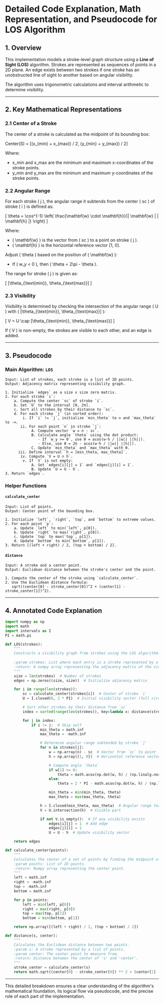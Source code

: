 # Detailed Code Explanation, Math Representation, and Pseudocode for LOS Algorithm

## **1. Overview**
This implementation models a stroke-level graph structure using a **Line of Sight (LOS)** algorithm. Strokes are represented as sequences of points in a 2D plane. An edge exists between two strokes if one stroke has an unobstructed line of sight to another based on angular visibility.

The algorithm uses trigonometric calculations and interval arithmetic to determine visibility.

---

## **2. Key Mathematical Representations**

### **2.1 Center of a Stroke**
The center of a stroke is calculated as the midpoint of its bounding box:

Center(S) = [(x_{min} + x_{max}) / 2, (y_{min} + y_{max}) / 2]

Where:
- x_min and x_max are the minimum and maximum x-coordinates of the stroke points.
- y_min and y_max are the minimum and maximum y-coordinates of the stroke points.

### **2.2 Angular Range**
For each stroke \( j \), the angular range it subtends from the center \( sc \) of stroke \( i \) is defined as:

\[
\theta = \cos^{-1} \left( \frac{\mathbf{w} \cdot \mathbf{h}}{\| \mathbf{w} \| \| \mathbf{h} \|} \right)
\]

Where:
- \( \mathbf{w} \) is the vector from \( sc \) to a point on stroke \( j \).
- \( \mathbf{h} \) is the horizontal reference vector [1, 0].

Adjust \( \theta \) based on the position of \( \mathbf{w} \):
- If \( w_y < 0 \), then \( \theta = 2\pi - \theta \).

The range for stroke \( j \) is given as:

\[
[\theta_{\text{min}}, \theta_{\text{max}}]
\]

### **2.3 Visibility**
Visibility is determined by checking the intersection of the angular range \( U \) with \( [\theta_{\text{min}}, \theta_{\text{max}}] \):

\[
V = U \cap [\theta_{\text{min}}, \theta_{\text{max}}]
\]

If \( V \) is non-empty, the strokes are visible to each other, and an edge is added.

---

## **3. Pseudocode**

### **Main Algorithm: `LOS`**
```plaintext
Input: List of strokes, each stroke is a list of 2D points.
Output: Adjacency matrix representing visibility graph.

1. Initialize `edges` as a size x size zero matrix.
2. For each stroke `i`:
    a. Compute the center `sc` of stroke `i`.
    b. Set `U` to the interval [0, 2π].
    c. Sort all strokes by their distance to `sc`.
    d. For each stroke `j` (in sorted order):
        i. If `i` != `j`, initialize `min_theta` to ∞ and `max_theta` to -∞.
       ii. For each point `n` in stroke `j`:
            A. Compute vector `w = n - sc`.
            B. Calculate angle `theta` using the dot product:
               - If `w_y >= 0`, use θ = acos(w·h / ||w|| ||h||).
               - Else, use θ = 2π - acos(w·h / ||w|| ||h||).
            C. Update `min_theta` and `max_theta` with θ.
      iii. Define interval `h = [min_theta, max_theta]`.
       iv. Compute `V = U ∩ h`.
        v. If `V` is not empty:
            A. Set `edges[i][j] = 1` and `edges[j][i] = 1`.
            B. Update `U = U - h`.
3. Return `edges`.
```

### **Helper Functions**

#### `calculate_center`
```plaintext
Input: List of points.
Output: Center point of the bounding box.

1. Initialize `left`, `right`, `top`, and `bottom` to extreme values.
2. For each point `p`:
    a. Update `left` to min(`left`, p[0]).
    b. Update `right` to max(`right`, p[0]).
    c. Update `top` to max(`top`, p[1]).
    d. Update `bottom` to min(`bottom`, p[1]).
3. Return [(left + right) / 2, (top + bottom) / 2].
```

#### `distance`
```plaintext
Input: A stroke and a center point.
Output: Euclidean distance between the stroke's center and the point.

1. Compute the center of the stroke using `calculate_center`.
2. Use the Euclidean distance formula:
   sqrt((center[0] - stroke_center[0])^2 + (center[1] - stroke_center[1])^2).
```

---

## **4. Annotated Code Explanation**

```python
import numpy as np
import math
import intervals as I
PI = math.pi

def LOS(strokes):
    """
    Constructs a visibility graph from strokes using the LOS algorithm.
    
    :param strokes: List where each entry is a stroke represented by a list of 2D points.
    :return: A numpy array representing the adjacency matrix of the visibility graph.
    """
    size = len(strokes)  # Number of strokes
    edges = np.zeros((size, size))  # Initialize adjacency matrix

    for i in range(len(strokes)):
        sc = calculate_center(strokes[i])  # Center of stroke `i`
        U = I.closed(0, 2 * PI)  # Initial visibility sector (full circle)

        # Sort other strokes by their distance from `sc`
        index = sorted(range(len(strokes)), key=lambda x: distance(strokes[x], sc))

        for j in index:
            if i != j:  # Skip self
                min_theta = math.inf
                max_theta = -math.inf

                # Determine angular range subtended by stroke `j`
                for n in strokes[j]:
                    w = np.array(n) - sc  # Vector from `sc` to point `n`
                    h = np.array([1, 0])  # Horizontal reference vector

                    # Compute angle `theta`
                    if w[1] >= 0:
                        theta = math.acos(np.dot(w, h) / (np.linalg.norm(w) * np.linalg.norm(h)))
                    else:
                        theta = 2 * PI - math.acos(np.dot(w, h) / (np.linalg.norm(w) * np.linalg.norm(h)))

                    min_theta = min(min_theta, theta)
                    max_theta = max(max_theta, theta)

                h = I.closed(min_theta, max_theta)  # Angular range for stroke `j`
                V = U.intersection(h)  # Visible part

                if not V.is_empty():  # If any visibility exists
                    edges[i][j] = 1  # Add edge
                    edges[j][i] = 1
                    U = U - h  # Update visibility sector

    return edges

def calculate_center(points):
    """
    Calculates the center of a set of points by finding the midpoint of the bounding box.
    :param points: List of 2D points.
    :return: Numpy array representing the center point.
    """
    left = math.inf
    right = -math.inf
    top = -math.inf
    bottom = math.inf

    for p in points:
        left = min(left, p[0])
        right = max(right, p[0])
        top = max(top, p[1])
        bottom = min(bottom, p[1])

    return np.array([(left + right) / 2, (top + bottom) / 2])

def distance(s, center):
    """
    Calculates the Euclidean distance between two points.
    :param s: A stroke represented by a list of points.
    :param center: The center point to measure from.
    :return: Distance between the center of 's' and 'center'.
    """
    stroke_center = calculate_center(s)
    return math.sqrt((center[0] - stroke_center[0]) ** 2 + (center[1] - stroke_center[1]) ** 2)
```

---

This detailed breakdown ensures a clear understanding of the algorithm's mathematical foundation, its logical flow via pseudocode, and the precise role of each part of the implementation.
